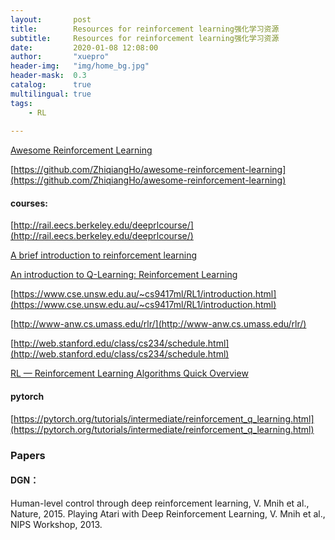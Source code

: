 ```yaml
---
layout:       post
title:        Resources for reinforcement learning强化学习资源
subtitle:     Resources for reinforcement learning强化学习资源
date:         2020-01-08 12:08:00
author:       "xuepro"
header-img:   "img/home_bg.jpg"
header-mask:  0.3
catalog:      true
multilingual: true
tags:
    - RL
    
---    
```


[Awesome Reinforcement Learning](https://github.com/aikorea/awesome-rl)

[https://github.com/ZhiqiangHo/awesome-reinforcement-learning](https://github.com/ZhiqiangHo/awesome-reinforcement-learning)

#### courses:

[http://rail.eecs.berkeley.edu/deeprlcourse/](http://rail.eecs.berkeley.edu/deeprlcourse/)

[A brief introduction to reinforcement learning](https://www.freecodecamp.org/news/a-brief-introduction-to-reinforcement-learning-7799af5840db/)

[An introduction to Q-Learning: Reinforcement Learning](https://blog.floydhub.com/an-introduction-to-q-learning-reinforcement-learning/)

[https://www.cse.unsw.edu.au/~cs9417ml/RL1/introduction.html](https://www.cse.unsw.edu.au/~cs9417ml/RL1/introduction.html)

[http://www-anw.cs.umass.edu/rlr/](http://www-anw.cs.umass.edu/rlr/)

[http://web.stanford.edu/class/cs234/schedule.html](http://web.stanford.edu/class/cs234/schedule.html)

[RL — Reinforcement Learning Algorithms Quick Overview](https://medium.com/@jonathan_hui/rl-model-based-reinforcement-learning-3c2b6f0aa323)

#### pytorch

[https://pytorch.org/tutorials/intermediate/reinforcement_q_learning.html](https://pytorch.org/tutorials/intermediate/reinforcement_q_learning.html)


### Papers

#### DGN：

Human-level control through deep reinforcement learning, V. Mnih et al., Nature, 2015.
Playing Atari with Deep Reinforcement Learning, V. Mnih et al., NIPS Workshop, 2013.
